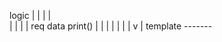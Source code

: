 logic
|                |
|                |                                
|                |              |
|               req
data print()     |
|                |
|                |
|                |
v                |
template   -------